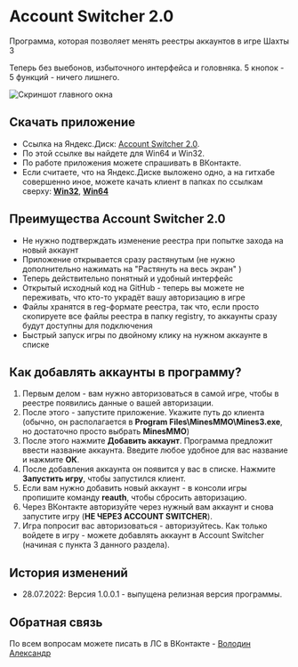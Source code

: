 # Account Switcher 2.0
Программа, которая позволяет менять реестры аккаунтов в игре Шахты 3

Теперь без выебонов, избыточного интерфейса и головняка. 5 кнопок - 5 функций - ничего лишнего.


![Скриншот главного окна](https://i120.fastpic.org/big/2022/0728/00/c93914fec18c8c2d1014c8c0d9d31e00.png)


## Скачать приложение
* Ссылка на Яндекс.Диск: [Account Switcher 2.0](https://disk.yandex.ru/d/ocAP9yh-zBCvgQ).
* По этой ссылке вы найдете для Win64 и Win32.
* По работе приложения можете спрашивать в ВКонтакте.
* Если считаете, что на Яндекс.Диске выложено одно, а на гитхабе совершенно иное, можете качать клиент в папках по ссылкам сверху: **[Win32](https://github.com/VolodinAS/account-switcher-2.0/tree/master/Win32/Release)**, **[Win64](https://github.com/VolodinAS/account-switcher-2.0/tree/master/Win64/Release)**

## Преимущества Account Switcher 2.0
* Не нужно подтверждать изменение реестра при попытке захода на новый аккаунт
* Приложение открывается сразу растянутым (не нужно дополнительно нажимать на "Растянуть на весь экран" )
* Теперь действительно понятный и удобный интерфейс
* Открытый исходный код на GitHub - теперь вы можете не переживать, что кто-то украдёт вашу авторизацию в игре
* Файлы хранятся в reg-формате реестра, так что, если просто скопируете все файлы реестра в папку registry, то аккаунты сразу будут доступны для подключения
* Быстрый запуск игры по двойному клику на нужном аккаунте в списке

## Как добавлять аккаунты в программу?
1. Первым делом - вам нужно авторизоваться в самой игре, чтобы в реестре появились данные о вашей авторизации.
2. После этого - запустите приложение. Укажите путь до клиента (обычно, он располагается в **Program Files\MinesMMO\Mines3.exe**, но достаточно просто выбрать **MinesMMO**)
3. После этого нажмите **Добавить аккаунт**. Программа предложит ввести название аккаунта. Введите любое удобное для вас название и нажмите **ОК**.
4. После добавления аккаунта он появится у вас в списке. Нажмите **Запустить игру**, чтобы запустился клиент.
5. Если вам нужно добавить новый аккаунт - в консоли игры пропишите команду **reauth**, чтобы сбросить авторизацию.
6. Через ВКонтакте авторизуйте через нужный вам аккаунт и снова запустите игру (**НЕ ЧЕРЕЗ ACCOUNT SWITCHER**).
7. Игра попросит вас авторизоваться - авторизуйтесь. Как только войдете в игру - можете добавлять аккаунт в Account Switcher (начиная с пункта 3 данного раздела).

## История изменений
* 28.07.2022: Версия 1.0.0.1 - выпущена релизная версия программы.

## Обратная связь
По всем вопросам можете писать в ЛС в ВКонтакте - [Володин Александр](https://vk.com/oncologist63)